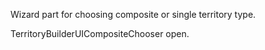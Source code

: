 Wizard part for choosing composite or single territory type.

TerritoryBuilderUICompositeChooser open.

